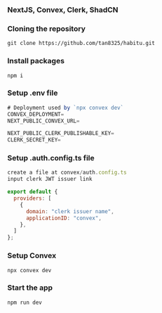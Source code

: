 ### NextJS, Convex, Clerk, ShadCN
### Cloning the repository

```shell
git clone https://github.com/tan8325/habitu.git
```

### Install packages

```shell
npm i
```

### Setup .env file

```js
# Deployment used by `npx convex dev`
CONVEX_DEPLOYMENT=
NEXT_PUBLIC_CONVEX_URL=

NEXT_PUBLIC_CLERK_PUBLISHABLE_KEY=
CLERK_SECRET_KEY=

```
### Setup .auth.config.ts file

```js
create a file at convex/auth.config.ts
input clerk JWT issuer link

export default {
  providers: [
    {
      domain: "clerk issuer name",
      applicationID: "convex",
    },
  ]
};

```

### Setup Convex

```shell
npx convex dev

```
### Start the app

```shell
npm run dev
```